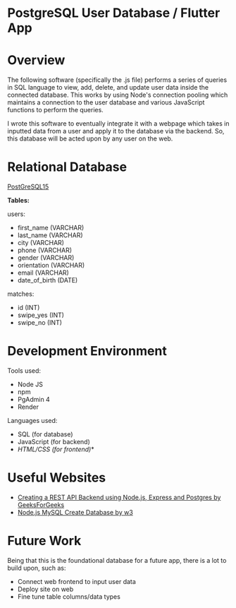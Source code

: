 # PostgreSQL User Database / Flutter App
# Overview

The following software (specifically the .js file) performs a series of queries in SQL language to view, add, delete, and update user data inside the connected database. This works by using Node's connection pooling which maintains a connection to the user database and various JavaScript functions to perform the queries.

I wrote this software to eventually integrate it with a webpage which takes in inputted data from a user and apply it to the database via the backend. So, this database will be acted upon by any user on the web.


# Relational Database

[PostGreSQL15](https://www.postgresql.org/about/news/postgresql-15-released-2526/)

<b>Tables:</b>

users:
 - first_name (VARCHAR)
 - last_name (VARCHAR)
 - city (VARCHAR)
 - phone (VARCHAR)
 - gender (VARCHAR)
 - orientation (VARCHAR)
 - email (VARCHAR)
 - date_of_birth (DATE)

matches:
 - id (INT)
 - swipe_yes (INT)
 - swipe_no (INT)


# Development Environment

Tools used:
- Node JS
- npm
- PgAdmin 4
- Render

Languages used:
- SQL (for database)
- JavaScript (for backend)
- <i>HTML/CSS (for frontend)</i>*

# Useful Websites

- [Creating a REST API Backend using Node.js, Express and Postgres by GeeksForGeeks](https://www.geeksforgeeks.org/creating-a-rest-api-backend-using-node-js-express-and-postgres/)
- [Node.js MySQL Create Database by w3](https://www.w3schools.com/nodejs/nodejs_mysql_create_db.asp)

# Future Work

Being that this is the foundational database for a future app, there is a lot to build upon, such as:

- Connect web frontend to input user data 
- Deploy site on web
- Fine tune table columns/data types
